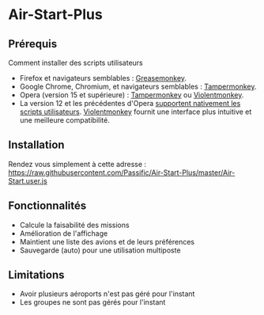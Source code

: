 # Air-Start-Plus

## Prérequis 
Comment installer des scripts utilisateurs
* Firefox et navigateurs semblables : [Greasemonkey](https://addons.mozilla.org/fr/firefox/addon/greasemonkey/).
* Google Chrome, Chromium, et navigateurs semblables : [Tampermonkey](https://chrome.google.com/webstore/detail/tampermonkey/dhdgffkkebhmkfjojejmpbldmpobfkfo).
* Opera (version 15 et supérieure) : [Tampermonkey](https://addons.opera.com/extensions/details/tampermonkey-beta/) ou [Violentmonkey](https://addons.opera.com/extensions/details/violent-monkey/).
* La version 12 et les précédentes d'Opera [supportent nativement les scripts utilisateurs](http://www.opera.com/docs/userjs/using/#writingscripts). [Violentmonkey](https://addons.opera.com/extensions/details/violent-monkey/) fournit une interface plus intuitive et une meilleure compatibilité.

## Installation
Rendez vous simplement à cette adresse : https://raw.githubusercontent.com/Passific/Air-Start-Plus/master/Air-Start.user.js

## Fonctionnalités
* Calcule la faisabilité des missions
* Amélioration de l'affichage
* Maintient une liste des avions et de leurs préférences
* Sauvegarde (auto) pour une utilisation multiposte

## Limitations
* Avoir plusieurs aéroports n'est pas géré pour l'instant
* Les groupes ne sont pas gérés pour l'instant
